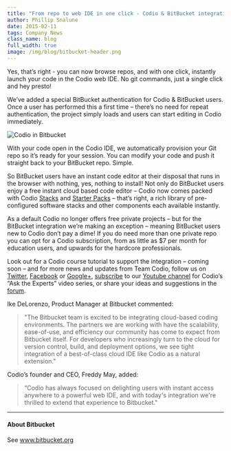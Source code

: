 ```yaml
---
title: "From repo to web IDE in one click - Codio & BitBucket integration makes editing code a breeze"
author: Phillip Snalune
date: 2015-02-11
tags: Company News
class_name: blog
full_width: true
image: /img/blog/bitbucket-header.png
---
```


Yes, that’s right - you can now browse repos, and with one click, instantly launch your code in the Codio web IDE.  No git commands, just a single click and hey presto!

We’ve added a special BitBucket authentication for Codio & BitBucket users.  Once a user has performed this a first time – there’s no need for repeat authentication, the project simply loads and users can start editing in Codio immediately.

![Codio in Bitbucket](/img/blog/bitbucket-edit-in-codio.png)

With your code open in the Codio IDE, we automatically provision your Git repo so it’s ready for your session.  You can modify your code and push it straight back to your BitBucket repo. Simple.

So BitBucket users have an instant code editor at their disposal that runs in the browser with nothing, yes, nothing to install! Not only do BitBucket users enjoy a free instant cloud based code editor – Codio now comes packed with Codio [Stacks](/docs/dashboard/stacks) and [Starter Packs](/docs/dashboard/packs) – that’s right, a rich library of pre-configured software stacks and other components each available instantly.

As a default Codio no longer offers free private projects – but for the BitBucket integration we’re making an exception – meaning BitBucket users new to Codio don’t pay a dime!  If you do need more than one private repo you can opt for a Codio subscription, from as little as $7 per month for education users, and upwards for the hardcore professionals.

Look out for a Codio course tutorial to support the integration – coming soon – and for more news and updates from Team Codio, follow us on [Twitter](https://twitter.com/codiohq), [Facebook](https://facebook.com/codiohq) or [Google+](https://google.com/+Codio), [subscribe](https://www.youtube.com/channel/UCe_pvWqpowhOlwOwO3nVsaw?sub_confirmation=1) to our [Youtube channel](https://www.youtube.com/channel/UCe_pvWqpowhOlwOwO3nVsaw?sub_confirmation=1) for Codio’s “Ask the Experts” video series, or share your ideas and suggestions in the [forum](http://forum.codio.com).

Ike DeLorenzo, Product Manager at Bitbucket commented:

> "The Bitbucket team is excited to be integrating cloud-based coding environments. The partners we are working with have the scalability, ease-of-use, and efficiency our community has come to expect from Bitbucket itself.  For developers who increasingly turn to the cloud for version control, build, and deployment options, we see tight integration of a best-of-class cloud IDE like Codio as a natural extension."

Codio’s founder and CEO, Freddy May, added:

> “Codio has always focused on delighting users with instant access anywhere to a powerful web IDE, and with today's integration we're thrilled to extend that experience to Bitbucket."

---

#### About Bitbucket

See www.bitbucket.org
